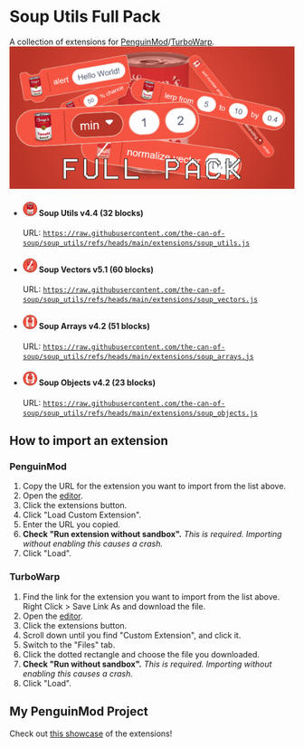 # Soup Utils Full Pack
A collection of extensions for [PenguinMod](https://penguinmod.com/)/[TurboWarp](https://turbowarp.org/).  
![](https://raw.githubusercontent.com/the-can-of-soup/soup_utils/refs/heads/main/images/soup_utils_full_pack_thumbnail.png)

* #### <img src="https://raw.githubusercontent.com/the-can-of-soup/soup_utils/refs/heads/main/images/soup_utils_menu_icon.svg" width="25" /> Soup Utils v4.4 (32 blocks)  
  URL: [`https://raw.githubusercontent.com/the-can-of-soup/soup_utils/refs/heads/main/extensions/soup_utils.js`](https://raw.githubusercontent.com/the-can-of-soup/soup_utils/refs/heads/main/extensions/soup_utils.js)
* #### <img src="https://raw.githubusercontent.com/the-can-of-soup/soup_utils/refs/heads/main/images/soup_vectors_menu_icon.svg" width="25" /> Soup Vectors v5.1 (60 blocks)  
  URL: [`https://raw.githubusercontent.com/the-can-of-soup/soup_utils/refs/heads/main/extensions/soup_vectors.js`](https://raw.githubusercontent.com/the-can-of-soup/soup_utils/refs/heads/main/extensions/soup_vectors.js)
* #### <img src="https://raw.githubusercontent.com/the-can-of-soup/soup_utils/refs/heads/main/images/soup_arrays_menu_icon.svg" width="25" /> Soup Arrays v4.2 (51 blocks)  
  URL: [`https://raw.githubusercontent.com/the-can-of-soup/soup_utils/refs/heads/main/extensions/soup_arrays.js`](https://raw.githubusercontent.com/the-can-of-soup/soup_utils/refs/heads/main/extensions/soup_arrays.js)
* #### <img src="https://raw.githubusercontent.com/the-can-of-soup/soup_utils/refs/heads/main/images/soup_objects_menu_icon.svg" width="25" /> Soup Objects v4.2 (23 blocks)  
  URL: [`https://raw.githubusercontent.com/the-can-of-soup/soup_utils/refs/heads/main/extensions/soup_objects.js`](https://raw.githubusercontent.com/the-can-of-soup/soup_utils/refs/heads/main/extensions/soup_objects.js)

## How to import an extension

### PenguinMod

1. Copy the URL for the extension you want to import from the list above.
2. Open the [editor](https://studio.penguinmod.com/editor.html).
3. Click the extensions button.
4. Click "Load Custom Extension".
5. Enter the URL you copied.
6. **Check "Run extension without sandbox".** _This is required. Importing without enabling this causes a crash._
7. Click "Load".

### TurboWarp

1. Find the link for the extension you want to import from the list above. Right Click > Save Link As and download the file.
2. Open the [editor](https://turbowarp.org/editor).
3. Click the extensions button.
4. Scroll down until you find "Custom Extension", and click it.
5. Switch to the "Files" tab.
6. Click the dotted rectangle and choose the file you downloaded.
7. **Check "Run without sandbox".** _This is required. Importing without enabling this causes a crash._
8. Click "Load".

## My PenguinMod Project

Check out [this showcase](https://studio.penguinmod.com/?fps=60&offscreen&nohqpen&size=640x360#8164509184) of the extensions!
